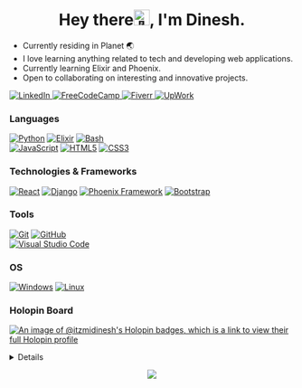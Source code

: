 <h1 align="center">Hey there<img src="https://media.giphy.com/media/hvRJCLFzcasrR4ia7z/giphy.gif" width="28px" alt="👋">, I'm Dinesh.</h1>

* Currently residing in Planet 🌏
* I love learning anything related to tech and developing web applications.
* Currently learning Elixir and Phoenix.
* Open to collaborating on interesting and innovative projects.<br>
  
<a href="https://www.linkedin.com/in/dineshanbazhagan">
    <img src="https://img.shields.io/badge/LinkedIn-black?style=flat-square&logo=linkedin" alt="LinkedIn" />
</a>
<a href="https://www.freecodecamp.org/itzmidinesh">
    <img src="https://img.shields.io/badge/FreeCodecamp-black?style=flat-square&logo=freecodecamp" alt="FreeCodeCamp" />
</a>
<a href="https://www.fiverr.com/itzmidinesh">
    <img src="https://img.shields.io/badge/Fiverr-black?style=flat-square&logo=fiverr" alt="Fiverr" />
</a>
<a href="https://upwork.com/freelancers/dineshanbazhagan2">
    <img src="https://img.shields.io/badge/Upwork-black?style=flat-square&logo=upwork" alt="UpWork" />
</a>

### Languages
[![Python](https://img.shields.io/badge/python-black?style=for-the-badge&logo=python)](https://github.com/itzmidinesh)
[![Elixir](https://img.shields.io/badge/elixir-black?style=for-the-badge&logo=elixir)](https://github.com/itzmidinesh)
[![Bash](https://img.shields.io/badge/bash-black?style=for-the-badge&logo=gnu-bash&logoColor=white)](https://github.com/itzmidinesh)<br/>
[![JavaScript](https://img.shields.io/badge/javascript-black?style=for-the-badge&logo=javascript)](https://github.com/itzmidinesh)
[![HTML5](https://img.shields.io/badge/html5-black?style=for-the-badge&logo=html5)](https://github.com/itzmidinesh)
[![CSS3](https://img.shields.io/badge/css3-black?style=for-the-badge&logo=css3)](https://github.com/itzmidinesh)

### Technologies & Frameworks
[![React](https://img.shields.io/badge/react-black?style=for-the-badge&logo=react)](https://github.com/itzmidinesh)
[![Django](https://img.shields.io/badge/django-black?style=for-the-badge&logo=django)](https://github.com/itzmidinesh)
[![Phoenix Framework](https://img.shields.io/badge/phoenix%20framework-black?style=for-the-badge&logo=phoenixframework)](https://github.com/itzmidinesh)
[![Bootstrap](https://img.shields.io/badge/-Bootstrap-black?style=for-the-badge&logo=bootstrap)](https://github.com/itzmidinesh)



### Tools
[![Git](https://img.shields.io/badge/Git-black?style=for-the-badge&logo=git)](https://github.com/itzmidinesh)
[![GitHub](https://img.shields.io/badge/GitHub-black?style=for-the-badge&logo=github)](https://github.com/itzmidinesh)<br/>
[![Visual Studio Code](https://img.shields.io/badge/Visual%20Studio%20Code-black?style=for-the-badge&logo=visual-studio-code)](https://github.com/itzmidinesh)

### OS
[![Windows](https://img.shields.io/badge/Windows-black?style=for-the-badge&logo=Windows)](https://github.com/itzmidinesh)
[![Linux](https://img.shields.io/badge/linux-black?style=for-the-badge&logo=Linux)](https://github.com/itzmidinesh)

### Holopin Board
<!--[![An image of @itzmidinesh's Holopin badges, which is a link to view their full Holopin profile](https://holopin.io/api/user/board?user=itzmidinesh)](https://holopin.io/@itzmidinesh)-->
[![An image of @itzmidinesh's Holopin badges, which is a link to view their full Holopin profile](https://holopin.me/itzmidinesh)](https://holopin.io/@itzmidinesh)

<details>
<p align="center">
  <a href="https://github.com/itzmidinesh">
    <img src="http://github-profile-summary-cards.vercel.app/api/cards/profile-details?username=itzmidinesh&theme=transparent" />
  </a>
  <a href="https://github.com/itzmidinesh">
    <img src="https://github-readme-streak-stats.herokuapp.com/?user=itzmidinesh&hide_border=true&card_width=338&theme=transparent" />
  </a>
  <a href="https://github.com/itzmidinesh">
    <img src="http://github-profile-summary-cards.vercel.app/api/cards/stats?username=itzmidinesh&theme=transparent" />
  </a>
  <a href="https://github.com/itzmidinesh">
    <img src="https://github-readme-stats.vercel.app/api/top-langs/?username=itzmidinesh&langs_count=10&theme=github_dark&hide_border=true&layout=compact&card_width=699" />
  </a>
</p>
</details>

<p align="center">
  <a href="https://github.com/itzmidinesh">
    <img src="https://komarev.com/ghpvc/?username=itzmidinesh&color=blue&style=flat)" />
  </a>
</p>

